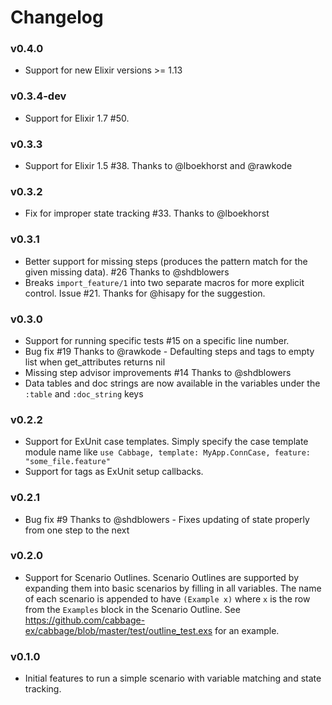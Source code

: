 # Changelog

### v0.4.0

- Support for new Elixir versions >= 1.13

### v0.3.4-dev

- Support for Elixir 1.7 #50.

### v0.3.3

- Support for Elixir 1.5 #38. Thanks to @lboekhorst and @rawkode

### v0.3.2

- Fix for improper state tracking #33. Thanks to @lboekhorst

### v0.3.1

- Better support for missing steps (produces the pattern match for the given missing data). #26 Thanks to @shdblowers
- Breaks `import_feature/1` into two separate macros for more explicit control. Issue #21. Thanks for @hisapy for the
  suggestion.

### v0.3.0

- Support for running specific tests #15 on a specific line number.
- Bug fix #19 Thanks to @rawkode - Defaulting steps and tags to empty list when get_attributes returns nil
- Missing step advisor improvements #14 Thanks to @shdblowers
- Data tables and doc strings are now available in the variables under the `:table` and `:doc_string` keys

### v0.2.2

- Support for ExUnit case templates. Simply specify the case template module name like
  `use Cabbage, template: MyApp.ConnCase, feature: "some_file.feature"`
- Support for tags as ExUnit setup callbacks.

### v0.2.1

- Bug fix #9 Thanks to @shdblowers - Fixes updating of state properly from one step to the next

### v0.2.0

- Support for Scenario Outlines. Scenario Outlines are supported by expanding them into
  basic scenarios by filling in all variables. The name of each scenario is appended to have
  `(Example x)` where `x` is the row from the `Examples` block in the Scenario Outline. See
  https://github.com/cabbage-ex/cabbage/blob/master/test/outline_test.exs for an example.

### v0.1.0

- Initial features to run a simple scenario with variable matching and state tracking.
